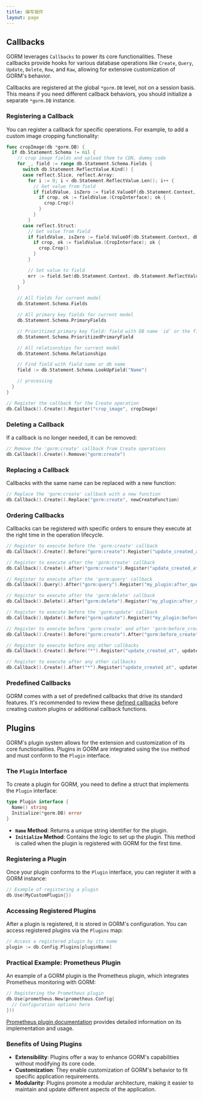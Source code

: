 ```yaml
---
title: 编写插件
layout: page
---
```


## Callbacks

GORM leverages `Callbacks` to power its core functionalities. These callbacks provide hooks for various database operations like `Create`, `Query`, `Update`, `Delete`, `Row`, and `Raw`, allowing for extensive customization of GORM's behavior.

Callbacks are registered at the global `*gorm.DB` level, not on a session basis. This means if you need different callback behaviors, you should initialize a separate `*gorm.DB` instance.

### Registering a Callback

You can register a callback for specific operations. For example, to add a custom image cropping functionality:

```go
func cropImage(db *gorm.DB) {
  if db.Statement.Schema != nil {
    // crop image fields and upload them to CDN, dummy code
    for _, field := range db.Statement.Schema.Fields {
      switch db.Statement.ReflectValue.Kind() {
      case reflect.Slice, reflect.Array:
        for i := 0; i < db.Statement.ReflectValue.Len(); i++ {
          // Get value from field
          if fieldValue, isZero := field.ValueOf(db.Statement.Context, db.Statement.ReflectValue.Index(i)); !isZero {
            if crop, ok := fieldValue.(CropInterface); ok {
              crop.Crop()
            }
          }
        }
      case reflect.Struct:
        // Get value from field
        if fieldValue, isZero := field.ValueOf(db.Statement.Context, db.Statement.ReflectValue); !isZero {
          if crop, ok := fieldValue.(CropInterface); ok {
            crop.Crop()
          }
        }

        // Set value to field
        err := field.Set(db.Statement.Context, db.Statement.ReflectValue, "newValue")
      }
    }

    // All fields for current model
    db.Statement.Schema.Fields

    // All primary key fields for current model
    db.Statement.Schema.PrimaryFields

    // Prioritized primary key field: field with DB name `id` or the first defined primary key
    db.Statement.Schema.PrioritizedPrimaryField

    // All relationships for current model
    db.Statement.Schema.Relationships

    // Find field with field name or db name
    field := db.Statement.Schema.LookUpField("Name")

    // processing
  }
}

// Register the callback for the Create operation
db.Callback().Create().Register("crop_image", cropImage)
```

### Deleting a Callback

If a callback is no longer needed, it can be removed:

```go
// Remove the 'gorm:create' callback from Create operations
db.Callback().Create().Remove("gorm:create")
```

### Replacing a Callback

Callbacks with the same name can be replaced with a new function:

```go
// Replace the 'gorm:create' callback with a new function
db.Callback().Create().Replace("gorm:create", newCreateFunction)
```

### Ordering Callbacks

Callbacks can be registered with specific orders to ensure they execute at the right time in the operation lifecycle.

```go
// Register to execute before the 'gorm:create' callback
db.Callback().Create().Before("gorm:create").Register("update_created_at", updateCreated)

// Register to execute after the 'gorm:create' callback
db.Callback().Create().After("gorm:create").Register("update_created_at", updateCreated)

// Register to execute after the 'gorm:query' callback
db.Callback().Query().After("gorm:query").Register("my_plugin:after_query", afterQuery)

// Register to execute after the 'gorm:delete' callback
db.Callback().Delete().After("gorm:delete").Register("my_plugin:after_delete", afterDelete)

// Register to execute before the 'gorm:update' callback
db.Callback().Update().Before("gorm:update").Register("my_plugin:before_update", beforeUpdate)

// Register to execute before 'gorm:create' and after 'gorm:before_create'
db.Callback().Create().Before("gorm:create").After("gorm:before_create").Register("my_plugin:before_create", beforeCreate)

// Register to execute before any other callbacks
db.Callback().Create().Before("*").Register("update_created_at", updateCreated)

// Register to execute after any other callbacks
db.Callback().Create().After("*").Register("update_created_at", updateCreated)
```

### Predefined Callbacks

GORM comes with a set of predefined callbacks that drive its standard features. It's recommended to review these [defined callbacks](https://github.com/go-gorm/gorm/blob/master/callbacks/callbacks.go) before creating custom plugins or additional callback functions.

## Plugins

GORM's plugin system allows for the extension and customization of its core functionalities. Plugins in GORM are integrated using the `Use` method and must conform to the `Plugin` interface.

### The `Plugin` Interface

To create a plugin for GORM, you need to define a struct that implements the `Plugin` interface:

```go
type Plugin interface {
  Name() string
  Initialize(*gorm.DB) error
}
```

- **`Name` Method**: Returns a unique string identifier for the plugin.
- **`Initialize` Method**: Contains the logic to set up the plugin. This method is called when the plugin is registered with GORM for the first time.

### Registering a Plugin

Once your plugin conforms to the `Plugin` interface, you can register it with a GORM instance:

```go
// Example of registering a plugin
db.Use(MyCustomPlugin{})
```

### Accessing Registered Plugins

After a plugin is registered, it is stored in GORM's configuration. You can access registered plugins via the `Plugins` map:

```go
// Access a registered plugin by its name
plugin := db.Config.Plugins[pluginName]
```

### Practical Example: Prometheus Plugin

An example of a GORM plugin is the Prometheus plugin, which integrates Prometheus monitoring with GORM:

```go
// Registering the Prometheus plugin
db.Use(prometheus.New(prometheus.Config{
  // Configuration options here
}))
```

[Prometheus plugin documentation](prometheus.html) provides detailed information on its implementation and usage.

### Benefits of Using Plugins

- **Extensibility**: Plugins offer a way to enhance GORM's capabilities without modifying its core code.
- **Customization**: They enable customization of GORM's behavior to fit specific application requirements.
- **Modularity**: Plugins promote a modular architecture, making it easier to maintain and update different aspects of the application.
